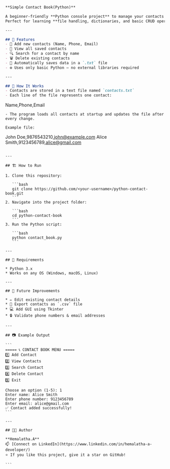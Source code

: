 ```markdown
**Simple Contact Book(Python)**

A beginner-friendly **Python console project** to manage your contacts — add, view, search, and delete — all stored in a simple `.txt` file.  
Perfect for learning **file handling, dictionaries, and basic CRUD operations** in Python.

---

## 🚀 Features
- 🧾 Add new contacts (Name, Phone, Email)
- 👀 View all saved contacts
- 🔍 Search for a contact by name
- 🗑️ Delete existing contacts
- 💾 Automatically saves data in a `.txt` file
- ⚙️ Uses only basic Python — no external libraries required

---

## 🧠 How It Works
- Contacts are stored in a text file named `contacts.txt`
- Each line of the file represents one contact:
```

Name,Phone,Email

```
- The program loads all contacts at startup and updates the file after every change.

Example file:
```

John Doe,9876543210,[john@example.com](mailto:john@example.com)
Alice Smith,9123456789,[alice@gmail.com](mailto:alice@gmail.com)

````

---

## 🏗️ How to Run

1. Clone this repository:

   ```bash
   git clone https://github.com/<your-username>/python-contact-book.git
   ```
2. Navigate into the project folder:

   ```bash
   cd python-contact-book
   ```
3. Run the Python script:

   ```bash
   python contact_book.py
   ```

---

## 🧰 Requirements

* Python 3.x
* Works on any OS (Windows, macOS, Linux)

---

## 🌟 Future Improvements

* ✏️ Edit existing contact details
* 📂 Export contacts as `.csv` file
* 💻 Add GUI using Tkinter
* 🔒 Validate phone numbers & email addresses

---

## 📷 Example Output

```
===== 📞 CONTACT BOOK MENU =====
1️⃣ Add Contact
2️⃣ View Contacts
3️⃣ Search Contact
4️⃣ Delete Contact
5️⃣ Exit

Choose an option (1-5): 1
Enter name: Alice Smith
Enter phone number: 9123456789
Enter email: alice@gmail.com
✅ Contact added successfully!
```

---

## 👩‍💻 Author

**Hemalatha.A**
📫 [Connect on LinkedIn](https://www.linkedin.com/in/hemalatha-a-developer/)
⭐ If you like this project, give it a star on GitHub!

```
